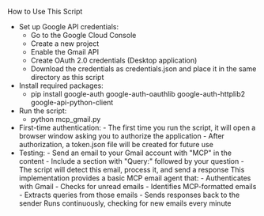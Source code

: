 How to Use This Script
- Set up Google API credentials:
    - Go to the Google Cloud Console
    - Create a new project
    - Enable the Gmail API
    - Create OAuth 2.0 credentials (Desktop application)
    - Download the credentials as credentials.json and place it in the same directory as this script
- Install required packages:
    -    pip install google-auth google-auth-oauthlib google-auth-httplib2 google-api-python-client
- Run the script:
    - python mcp_gmail.py
- First-time authentication:
        - The first time you run the script, it will open a browser window asking you to authorize the application
        - After authorization, a token.json file will be created for future use
- Testing:
        - Send an email to your Gmail account with "MCP" in the content
        - Include a section with "Query:" followed by your question
        - The script will detect this email, process it, and send a response
This implementation provides a basic MCP email agent that:
        - Authenticates with Gmail
        - Checks for unread emails
        - Identifies MCP-formatted emails
        - Extracts queries from those emails
        - Sends responses back to the sender
Runs continuously, checking for new emails every minute